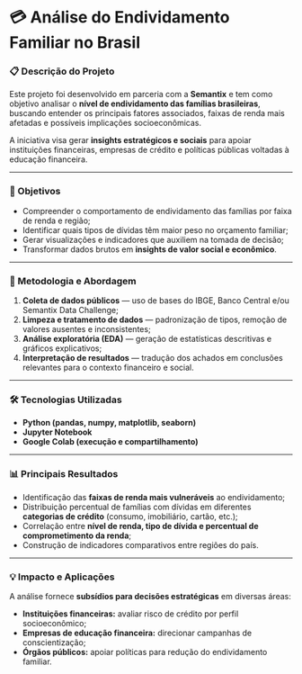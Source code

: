# 💳 Análise do Endividamento Familiar no Brasil

### 📋 Descrição do Projeto
Este projeto foi desenvolvido em parceria com a **Semantix** e tem como objetivo analisar o **nível de endividamento das famílias brasileiras**, buscando entender os principais fatores associados, faixas de renda mais afetadas e possíveis implicações socioeconômicas.  

A iniciativa visa gerar **insights estratégicos e sociais** para apoiar instituições financeiras, empresas de crédito e políticas públicas voltadas à educação financeira.

---

### 🎯 Objetivos
- Compreender o comportamento de endividamento das famílias por faixa de renda e região;  
- Identificar quais tipos de dívidas têm maior peso no orçamento familiar;  
- Gerar visualizações e indicadores que auxiliem na tomada de decisão;  
- Transformar dados brutos em **insights de valor social e econômico**.  

---

### 🧠 Metodologia e Abordagem
1. **Coleta de dados públicos** — uso de bases do IBGE, Banco Central e/ou Semantix Data Challenge;  
2. **Limpeza e tratamento de dados** — padronização de tipos, remoção de valores ausentes e inconsistentes;  
3. **Análise exploratória (EDA)** — geração de estatísticas descritivas e gráficos explicativos;  
4. **Interpretação de resultados** — tradução dos achados em conclusões relevantes para o contexto financeiro e social.  

---

### 🛠️ Tecnologias Utilizadas
- **Python (pandas, numpy, matplotlib, seaborn)**  
- **Jupyter Notebook**  
- **Google Colab (execução e compartilhamento)**    

---

### 📊 Principais Resultados
- Identificação das **faixas de renda mais vulneráveis** ao endividamento;  
- Distribuição percentual de famílias com dívidas em diferentes **categorias de crédito** (consumo, imobiliário, cartão, etc.);  
- Correlação entre **nível de renda, tipo de dívida e percentual de comprometimento da renda**;  
- Construção de indicadores comparativos entre regiões do país.  

---

### 💡 Impacto e Aplicações
A análise fornece **subsídios para decisões estratégicas** em diversas áreas:
- **Instituições financeiras:** avaliar risco de crédito por perfil socioeconômico;  
- **Empresas de educação financeira:** direcionar campanhas de conscientização;  
- **Órgãos públicos:** apoiar políticas para redução do endividamento familiar.  
